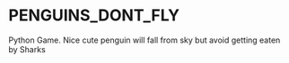 # PENGUINS_DONT_FLY
Python Game. Nice cute penguin will fall from sky but avoid getting eaten by Sharks
